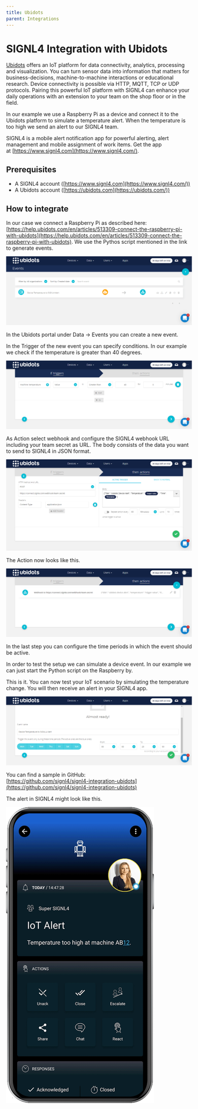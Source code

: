 ```yaml
---
title: Ubidots
parent: Integrations
---
```


# SIGNL4 Integration with Ubidots

[Ubidots](https://ubidots.com/) offers an IoT platform for data connectivity, analytics, processing and visualization. You can turn sensor data into information that matters for business-decisions, machine-to-machine interactions or educational research. Device connectivity is possible via HTTP, MQTT, TCP or UDP protocols. Pairing this powerful IoT platform with SIGNL4 can enhance your daily operations with an extension to your team on the shop floor or in the field.

In our example we use a Raspberry Pi as a device and connect it to the Ubidots platform to simulate a temperature alert. When the temperature is too high we send an alert to our SIGNL4 team.

SIGNL4 is a mobile alert notification app for powerful alerting, alert management and mobile assignment of work items. Get the app at [https://www.signl4.com](https://www.signl4.com/).

## Prerequisites
- A SIGNL4 account ([https://www.signl4.com](https://www.signl4.com/))
- A Ubidots account ([https://ubidots.com](https://ubidots.com/))

## How to integrate

In our case we connect a Raspberry Pi as described here: [https://help.ubidots.com/en/articles/513309-connect-the-raspberry-pi-with-ubidots](https://help.ubidots.com/en/articles/513309-connect-the-raspberry-pi-with-ubidots). We use the Pythos script mentioned in the link to generate events.

![ubidots-events](ubidots-events.png)

In the Ubidots portal under Data -> Events you can create a new event.

In the Trigger of the new event you can specify conditions. In our example we check if the temperature is greater than 40 degrees.

![ubidots-trigger](ubidots-trigger.png)

As Action select webhook and configure the SIGNL4 webhook URL including your team secret as URL. The body consists of the data you want to send to SIGNL4 in JSON format.

![ubidots-webhook](ubidots-webhook.png)

The Action now looks like this.

![ubidots-action](ubidots-action.png)

In the last step you can configure the time periods in which the event should be active.

In order to test the setup we can simulate a device event. In our example we can just start the Python script on the Raspberry by.

This is it. You can now test your IoT scenario by simulating the temperature change. You will then receive an alert in your SIGNL4 app.

![ubidots-time-periods](ubidots-time-periods.png)

You can find a sample in GitHub:  
[https://github.com/signl4/signl4-integration-ubidots](https://github.com/signl4/signl4-integration-ubidots)


The alert in SIGNL4 might look like this.

![SIGNL4 Alert](signl4-iot.png)
